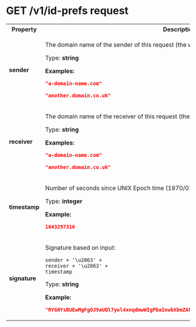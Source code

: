 # GET /v1/id-prefs request

<table>

<tr>
    <th> Property </th>
    <th> Description </th>
</tr>

<tr>
<td>
<b>sender</b>
</td>
<td>

The domain name of the sender of this request (the website domain)

Type: **string**

**Examples:** 

```json
"a-domain-name.com"
```

```json
"another.domain.co.uk"
```

</td>
</tr>

<tr>
<td>
<b>receiver</b>
</td>
<td>

The domain name of the receiver of this request (the operator domain name)

Type: **string**

**Examples:** 

```json
"a-domain-name.com"
```

```json
"another.domain.co.uk"
```

</td>
</tr>

<tr>
<td>
<b>timestamp</b>
</td>
<td>

Number of seconds since UNIX Epoch time (1970/01/01 00:00:00)

Type: **integer**

**Example:** 

```json
1643297316
```

</td>
</tr>

<tr>
<td>
<b>signature</b>
</td>
<td>

Signature based on input:
```
sender + '\u2063' +
receiver + '\u2063' +
timestamp
```

Type: **string**

**Example:** 

```json
"RYGHYsBUEwMgFgOJ9aUQl7ywl4xnqdmwWIgPbaIowbXbmZAFKLa7mcBJQuWh1wEskpu57SHn2mmCF6V5+cESgw=="
```

</td>
</tr>

</table>

